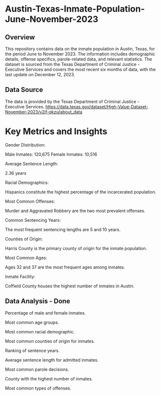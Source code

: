 # Austin-Texas-Inmate-Population-June-November-2023

## Overview

This repository contains data on the inmate population in Austin, Texas, for the period June to November 2023. The information includes demographic details, offense specifics, parole-related data, and relevant statistics. The dataset is sourced from the Texas Department of Criminal Justice - Executive Services and covers the most recent six months of data, with the last update on December 12, 2023.

## Data Source

The data is provided by the Texas Department of Criminal Justice - Executive Services. https://data.texas.gov/dataset/High-Value-Dataset-November-2023/v2if-qkzu/about_data

# Key Metrics and Insights

Gender Distribution:

Male Inmates: 120,675
Female Inmates: 10,516

Average Sentence Length:

2.36 years

Racial Demographics:

Hispanics constitute the highest percentage of the incarcerated population.

Most Common Offenses:

Murder and Aggravated Robbery are the two most prevalent offenses.

Common Sentencing Years:

The most frequent sentencing lengths are 5 and 10 years.

Counties of Origin:

Harris County is the primary county of origin for the inmate population.

Most Common Ages:

Ages 32 and 37 are the most frequent ages among inmates.

Inmate Facility:

Coffield County houses the highest number of inmates in Austin.

## Data Analysis - Done

Percentage of male and female inmates.

Most common age groups.

Most common racial demographic.

Most common counties of origin for inmates.

Ranking of sentence years.

Average sentence length for admitted inmates.

Most common parole decisions.

County with the highest number of inmates.

Most common types of offenses.

